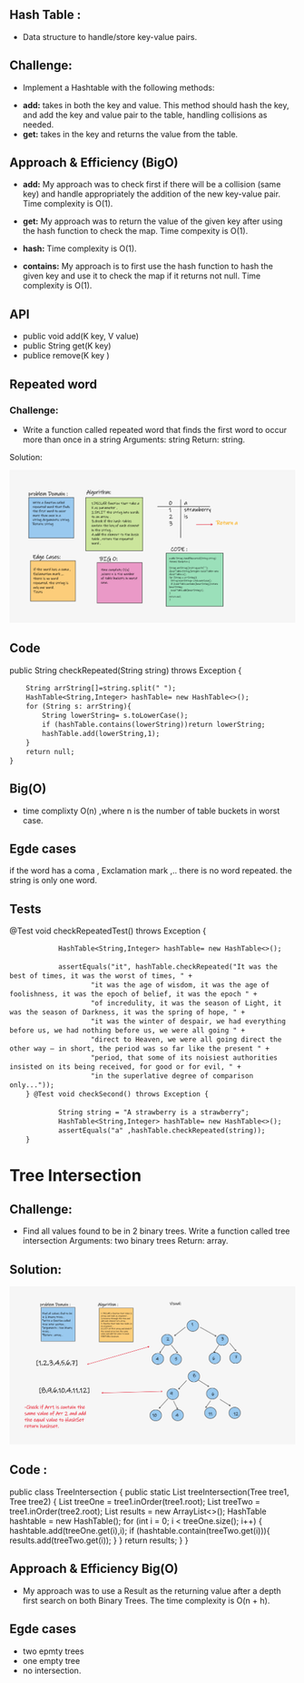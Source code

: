 ## Hash Table :
- Data structure to handle/store key-value pairs.

## Challenge:
- Implement a Hashtable with the following methods:

* **add:** takes in both the key and value. This method should hash the key, and add the key and value pair to the table, handling collisions as needed.
* **get:** takes in the key and returns the value from the table.


## Approach & Efficiency (BigO)
* **add:** My approach was to check first if there will be a collision (same key) and handle appropriately the addition of the new key-value pair. Time complexity is O(1).

* **get:** My approach was to return the value of the given key after using the hash function to check the map. Time compexity is O(1).

* **hash:** Time complexity is O(1).

* **contains:** My approach is to first use the hash function to hash the given key and use it to check the map if it returns not null. Time complexity is O(1).

## API
- public void add(K key, V value)
- public String get(K key)
- publice remove(K key )


## Repeated word
### Challenge:
- Write a function called repeated word that finds the first word to occur more than once in a string Arguments: string Return: string.

Solution:

![](Sol.png)


## Code
 public String checkRepeated(String string) throws Exception {

        String arrString[]=string.split(" ");
        HashTable<String,Integer> hashTable= new HashTable<>();
        for (String s: arrString){
            String lowerString= s.toLowerCase();
            if (hashTable.contains(lowerString))return lowerString;
            hashTable.add(lowerString,1);
        }
        return null;
    }
## Big(O)
- time complixty O(n) ,where n is the number of table buckets in worst case.

## Egde cases
if the word has a coma , Exclamation mark ,..
there is no word repeated. the string is only one word.

## Tests
  @Test void checkRepeatedTest() throws Exception {

                HashTable<String,Integer> hashTable= new HashTable<>();

                assertEquals("it", hashTable.checkRepeated("It was the best of times, it was the worst of times, " +
                        "it was the age of wisdom, it was the age of foolishness, it was the epoch of belief, it was the epoch " +
                        "of incredulity, it was the season of Light, it was the season of Darkness, it was the spring of hope, " +
                        "it was the winter of despair, we had everything before us, we had nothing before us, we were all going " +
                        "direct to Heaven, we were all going direct the other way – in short, the period was so far like the present " +
                        "period, that some of its noisiest authorities insisted on its being received, for good or for evil, " +
                        "in the superlative degree of comparison only..."));
        } @Test void checkSecond() throws Exception {

                String string = "A strawberry is a strawberry";
                HashTable<String,Integer> hashTable= new HashTable<>();
                assertEquals("a" ,hashTable.checkRepeated(string));
        }




# Tree Intersection

## Challenge:
- Find all values found to be in 2 binary trees.
Write a function called tree intersection Arguments: two binary trees Return: array.

## Solution: 

![](sol1.png)

## Code :


public class TreeIntersection {
    public static List treeIntersection(Tree tree1, Tree tree2) {
        List treeOne = tree1.inOrder(tree1.root);
        List treeTwo = tree1.inOrder(tree2.root);
        List results = new ArrayList<>();
        HashTable hashtable = new HashTable();
        for (int i = 0; i < treeOne.size(); i++) {
            hashtable.add(treeOne.get(i),i);
            if (hashtable.contain(treeTwo.get(i))){
                results.add(treeTwo.get(i));
            }
        }
        return  results;
    }
}

## Approach & Efficiency Big(O)

- My approach was to use a Result as the returning value after a depth first search on both Binary Trees. The time complexity is O(n + h).

## Egde cases
- two epmty trees
- one empty tree
- no intersection.